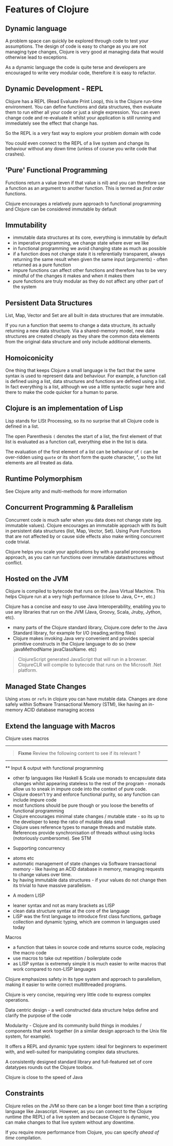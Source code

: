 # Features of Clojure 

## Dynamic language 

  A problem space can quickly be explored through code to test your assumptions.  The design of code is easy to change as you are not managing type changes, Clojure is very good at managing data that would otherwise lead to exceptions.
  
  As a dynamic language the code is quite terse and developers are encouraged to write very modular code, therefore it is easy to refactor.

## Dynamic Development - REPL

  Clojure has a REPL (Read Evaluate Print Loop), this is the Clojure run-time environment.  You can define functions and data structures, then evaluate them to run either all your code or just a single expression.  You can even change code and re-evaluate it whilst your application is still running and immediately see the effect that change has.
  
  So the REPL is a very fast way to explore your problem domain with code
  
  You could even connect to the REPL of a live system and change its behaviour without any down time (unless of course you write code that crashes).

## 'Pure' Functional Programming

  Functions return a value (even if that value is nil) and you can therefore use a function as an argument to another function.  This is termed as _first order_ functions.
  
  Clojure encourages a relatively pure approach to functional programming and Clojure can be considered immutable by default

## Immutability 

- immutable data structures at its core, everything is immutable by default
- in imperative programming, we change state where ever we like
- in functional programming we avoid changing state as much as possible 
- if a function does not change state it is referentially transparent, always returning the same result when given the same input (arguments) - often returned as a pure function 
- impure functions can affect other functions and therefore has to be very mindful of the changes it makes and when it makes them
- pure functions are truly modular as they do not affect any other part of the system

## Persistent Data Structures

  List, Map, Vector and Set are all built in data structures that are immutable.  
  
  If you run a function that seems to change a data structure, its actually returning a new data structure.  Via a shared-memory model, new data structures are created cheaply as they share the common data elements from the original data structure and only include additional elements.

## Homoiconicity 
  
  One thing that keeps Clojure a small language is the fact that the same syntax is used to represent data and behaviour.  For example, a function call is defined using a list, data structures and functions are defined using a list.  In fact everything is a list, although we use a little syntactic sugar here and there to make the code quicker for a human to parse.


## Clojure is an implementation of Lisp

  Lisp stands for LISt Processing, so its no surprise that all Clojure code is defined in a list. 
  
  The open Parenthesis `(` denotes the start of a list, the first element of that list is evaluated as a function call, everything else in the list is data.

  The evaluation of the first element of a list can be behaviour of `(` can be over-ridden using `quote` or its short form the quote character, **'**, so the list elements are all treated as data.


## Runtime Polymorphism

  See Clojure arity and multi-methods for more information


## Concurrent Programming & Parallelism

  Concurrent code is much safer when you data does not change state (eg. immutable values).  Clojure encourages an immutable approach with its built in persistent data structures (list, Map, Vector, Set).  Using Pure Functions that are not affected by or cause side effects also make writing concurrent code trivial.
  
  Clojure helps you scale your applications by with a parallel processing approach, as you can run functions over immutable datastructures without conflict.


## Hosted on the JVM

  Clojure is compiled to bytecode that runs on the Java Virtual Machine.  This helps Clojure run at a very high performance (close to Java, C++, etc.)
  
  Clojure has a concise and easy to use Java Interoperability, enabling you to use any libraries that run on the JVM (Java, Groovy, Scala, Jruby, Jython, etc).

- many parts of the Clojure standard library, Clojure.core defer to the Java Standard library, for example for I/O (reading,writing files)
- Clojure makes invoking Java very convenient and provides special primitive constructs in the Clojure language to do so (new .javaMethodName javaClassName. etc)

> ClojureScript generated JavaScript that will run in a browser.  ClojureCLR will compile to bytecode that runs on the Microsoft .Net platform.

## Managed State Changes 

  Using `atoms` or `refs` in clojure you can have mutable data.  Changes are done safely within Software Transactional Memory (STM), like having an in-memory ACID database managing access 


## Extend the language with Macros

  Clojure uses macros 


<hr />


> **Fixme** Review the following content to see if its relevant ?

<hr />







** Input & output with functional programming 
- other fp languages like Haskell & Scala use monads to encapsulate data changes whilst appearing stateless to the rest of the program - monads allow us to sneak in impure code into the context of pure code.
- Clojure doesn't try and enforce functional purity, so any function can include impure code
- most functions should be pure though or you loose the benefits of functional programming
- Clojure encourages minimal state changes / mutable state - so its up to the developer to keep the ratio of mutable data small
- Clojure uses reference types to manage threads and mutable state.  References provide synchronisation of threads without using locks (notoriously cumbersome).  See STM

* Supporting concurrency
- atoms etc 
- automatic management of state changes via Software transactional memory - like having an ACID database in memory, managing requests to change values over time.
- by having immutable data structures - if your values do not change then its trivial to have massive parallelism.

* A modern LISP 
- leaner syntax and not as many brackets as LISP
- clean data structure syntax at the core of the language
- LiSP was the first language to introduce first class functions, garbage collection and dynamic typing, which are common in languages used today

Macros 
- a function that takes in source code and returns source code, replacing the macro code  
- use macros to take out repetition / boilerplate code
- as LISP syntax is extremely simple it is much easier to write macros that work compared to non-LISP languages



Clojure emphasizes safety in its type system and approach to parallelism, making it easier to write correct multithreaded programs. 

Clojure is very concise, requiring very little code to express complex operations.

Data centric design - a well constructed data structure helps define and clarify the purpose of the code

Modularity - Clojure and its community build things in modules / components that work together (in a similar design approach to the Unix file system, for example). 

It offers a REPL and dynamic type system: ideal for beginners to experiment with, and well-suited for manipulating complex data structures. 

A consistently designed standard library and full-featured set of core datatypes rounds out the Clojure toolbox.

Clojure is close to the speed of Java 

## Constraints

Clojure relies on the JVM so there can be a longer boot time than a scripting language like Javascript.  However, as you can connect to the Clojure runtime (the REPL) of a live system and because Clojure is dynamic, you can make changes to that live system without any downtime.  

If you require more performance from Clojure, you can specify _ahead of time_ compilation.


